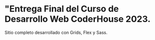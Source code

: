 # "Entrega Final del Curso de Desarrollo Web CoderHouse 2023.
 Sitio completo desarrollado con Grids, Flex y Sass.
